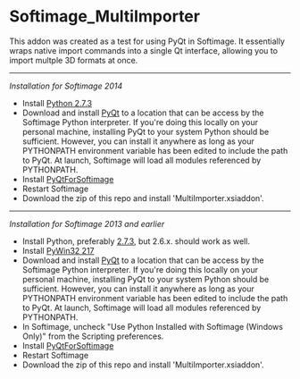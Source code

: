 Softimage_MultiImporter
=======================


This addon was created as a test for using PyQt in Softimage. It essentially wraps native import commands into a single Qt interface, allowing you to import multple 3D formats at once.

___
*Installation for Softimage 2014*
- Install [Python 2.7.3](http://www.python.org/ftp/python/2.7.3/python-2.7.3.amd64.msi)
- Download and install [PyQt](http://sourceforge.net/projects/pyqt/files/PyQt4/PyQt-4.10.3/PyQt4-4.10.3-gpl-Py2.7-Qt4.8.5-x64.exe/download ) to a location that can be access by the Softimage Python interpreter. If you're doing this locally on your personal machine, installing PyQt to your system Python should be sufficient. However, you can install it anywhere as long as your PYTHONPATH environment variable has been edited to include the path to PyQt. At launch, Softimage will load all modules referenced by PYTHONPATH.
- Install [PyQtForSoftimage](https://github.com/caron/PyQtForSoftimage)
- Restart Softimage
- Download the zip of this repo and install 'MultiImporter.xsiaddon'.

___
*Installation for Softimage 2013 and earlier*
- Install Python, preferably [2.7.3](http://www.python.org/download/releases/2.7.3/), but 2.6.x. should work as well.
- Install [PyWin32 217](http://sourceforge.net/projects/pywin32/files/pywin32/Build%20217/)
- Download and install [PyQt](http://sourceforge.net/projects/pyqt/files/PyQt4/PyQt-4.10.3/PyQt4-4.10.3-gpl-Py2.7-Qt4.8.5-x64.exe/download ) to a location that can be access by the Softimage Python interpreter. If you're doing this locally on your personal machine, installing PyQt to your system Python should be sufficient. However, you can install it anywhere as long as your PYTHONPATH environment variable has been edited to include the path to PyQt. At launch, Softimage will load all modules referenced by PYTHONPATH.
- In Softimage, uncheck "Use Python Installed with Softimage (Windows Only)" from the Scripting preferences.
- Install [PyQtForSoftimage](https://github.com/caron/PyQtForSoftimage)
- Restart Softimage
- Download the zip of this repo and install 'MultiImporter.xsiaddon'.
